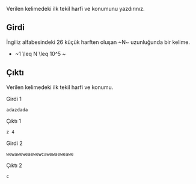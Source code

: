 Verilen kelimedeki ilk tekil harfi ve konumunu yazdırınız.

## Girdi

İngiliz alfabesindeki 26 küçük harften oluşan ~N~ uzunluğunda bir kelime. 

- ~1 \leq N \leq 10^5 ~

## Çıktı
Verilen kelimedeki ilk tekil harfi ve konumu.

Girdi 1
```
adazdada
```

Çıktı 1
```
z 4
```


Girdi 2
```
wewaweweaewewcawewaeweawe
```

Çıktı 2
```
c 
```